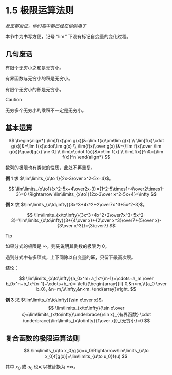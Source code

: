 # 1.5 极限运算法则

*反正都没证，你们高中都已经在偷偷用了*

本节中为书写方便，记号 “$\lim$” 下没有标记自变量的变化过程。

## 几句废话

有限个无穷小之和是无穷小。

有界函数与无穷小的积是无穷小。

有限个无穷小的积是无穷小。

> [!caution]
>
> 无穷多个无穷小的乘积不一定是无穷小。

## 基本运算

$$
\begin{align*}
\lim[f(x)\pm g(x)]&=\lim f(x)\pm\lim g(x) \\
\lim[f(x)\cdot g(x)]&=\lim f(x)\cdot\lim g(x) \\
\lim{f(x)\over g(x)}&={\lim f(x)\over \lim g(x)}\quad[g(x) \ne 0] \\
\lim[c\cdot f(x)]&=c\lim f(x) \\
\lim[f(x)]^n&=[\lim f(x)]^n
\end{align*}
$$

数列的极限也有类似的性质，此处不再重复。

**例 1** 求 $\lim\limits_{x\to 1}{2x-3\over x^2-5x+4}$。

$$
\lim\limits_{x\to1}{x^2-5x+4\over2x-3}={1^2-5\times1+4\over2\times1-3}=0 \Rightarrow \lim\limits_{x\to1}{2x-3\over x^2-5x+4}=\infty
$$

**例 2** 求 $\lim\limits_{x\to\infty}{3x^3+4x^2+2\over7x^3+5x^2-3}$。

$$
\lim\limits_{x\to\infty}{3x^3+4x^2+2\over7x^3+5x^2-3}=\lim\limits_{x\to\infty}{3+{4\over x}+{2\over x^3}\over7+{5\over x}-{3\over x^3}}={3\over7}
$$

> [!tip]
>
> 如果分式的极限是 $\infty$，则先说明其倒数的极限为 $0$。
>
> 遇到分式中有多项式，上下同除以自变量的幂，只留下最高次项。
>
> 结论：
>
> $$
> \lim\limits_{x\to\infty}{a_0x^m+a_1x^{m-1}+\cdots+a_m \over b_0x^n+b_1x^{n-1}+\cdots+b_n}=
> \left\{\begin{array}{ll}
> 0,&n>m,\\{a_0 \over b_0}, &n=m,\\\infty,&n<m.
> \end{array}\right.
> $$

**例 3** 求 $\lim\limits_{x\to\infty}{\sin x\over x}$。
$$
\lim\limits_{x\to\infty}{\sin x\over x}=\lim\limits_{x\to\infty}\underbrace{\sin x}_{有界函数} \cdot \underbrace{\lim\limits_{x\to\infty}{1\over x}}_{无穷小}=0
$$

## 复合函数的极限运算法则

$$
\lim\limits_{x\to x_0}g(x)=u_0\Rightarrow\lim\limits_{x\to x_0}f[g(x)]=\lim\limits_{u\to u_0}f(u)
$$

其中 $x_0$ 或 $u_0$ 也可以被替换为 $\pm\infty$。